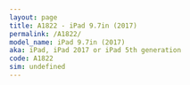 ```yaml
---
layout: page
title: A1822 - iPad 9.7in (2017)
permalink: /A1822/
model_name: iPad 9.7in (2017)
aka: iPad, iPad 2017 or iPad 5th generation
code: A1822
sim: undefined
---
```

